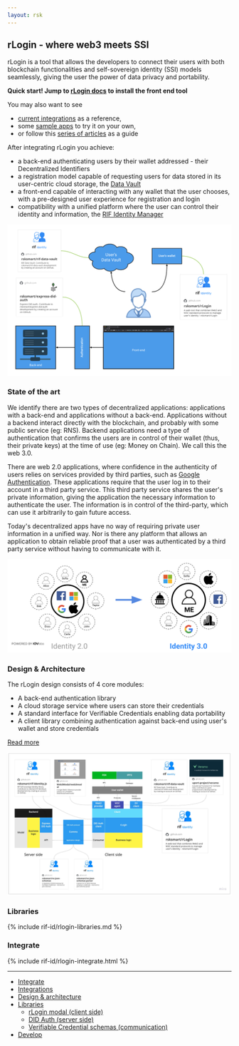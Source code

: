 ```yaml
---
layout: rsk
---
```


## rLogin - where web3 meets SSI

rLogin is a tool that allows the developers to connect their users with both blockchain functionalities and self-sovereign identity (SSI) models seamlessly, giving the user the power of data privacy and portability.


**Quick start! Jump to [rLogin docs](/rif/identity/rlogin/libraries/modal) to install the front end tool**

You may also want to see

- [current integrations](/rif/identity/rlogin/integrations) as a reference,
- some [sample apps](/rif/identity/rlogin/samples) to try it on your own,
- or follow this [series of articles](https://hackernoon.com/rlogin-the-new-authentication-libraries-for-blockchain-based-apps-h619330z) as a guide

After integrating rLogin you achieve:

- a back-end authenticating users by their wallet addressed - their Decentralized Identifiers
- a registration model capable of requesting users for data stored in its user-centric cloud storage, the [Data Vault](/rif/identity/data-vault)
- a front-end capable of interacting with any wallet that the user chooses, with a pre-designed user experience for registration and login
- compatibility with a unified platform where the user can control their identity and information, the [RIF Identity Manager](/rif/identity/manager)

![rlogin-architecture-simple](/rif/identity/rlogin/assets/rlogin-architecture-simple.png)

### State of the art

We identify there are two types of decentralized applications: applications with a back-end and applications without a back-end. Applications without a backend interact directly with the blockchain, and probably with some public service (eg: RNS). Backend applications need a type of authentication that confirms the users are in control of their wallet (thus, their private keys) at the time of use (eg: Money on Chain). We call this the web 3.0.

There are web 2.0 applications, where confidence in the authenticity of users relies on services provided by third parties, such as [Google Authentication](https://developers.google.com/identity). These applications require that the user log in to their account in a third party service. This third party service shares the user's private information, giving the application the necessary information to authenticate the user. The information is in control of the third-party, which can use it arbitrarily to gain future access.

Today's decentralized apps have no way of requiring private user information in a unified way. Nor is there any platform that allows an application to obtain reliable proof that a user was authenticated by a third party service without having to communicate with it.

![identity-30](/rif/identity/rlogin/assets/identity-30.png)

### Design & Architecture

The rLogin design consists of 4 core modules:

- A back-end authentication library
- A cloud storage service where users can store their credentials
- A standard interface for Verifiable Credentials enabling data portability
- A client library combining authentication against back-end using user's wallet and store credentials

[Read more](/rif/identity/rlogin/architecture)

![rlogin-architecture](/rif/identity/rlogin/assets/rlogin-architecture.jpg)

### Libraries

{% include rif-id/rlogin-libraries.md %}

### Integrate

{% include rif-id/rlogin-integrate.html %}

---

- [Integrate](/rif/identity/rlogin/integrate/)
- [Integrations](/rif/identity/rlogin/integrations/)
- [Design & architecture](/rif/identity/rlogin/architecture/)
- [Libraries](/rif/identity/rlogin/libraries/)
  - [rLogin modal (client side)](/rif/identity/rlogin/libraries/modal/)
  - [DID Auth (server side)](/rif/identity/rlogin/libraries/express-did-auth/)
  - [Verifiable Credential schemas (communication)](/rif/identity/rlogin/libraries/vc-json-schemas/)
- [Develop](/rif/identity/rlogin/develop/)
